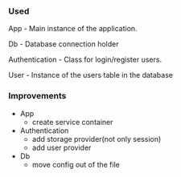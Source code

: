### Used
 App - Main instance of the application.
 
 Db - Database connection holder

 Authentication - Class for login/register users.
 
 User - Instance of the users table in the database
 

### Improvements
 - App
   - create service container
 - Authentication
   - add storage provider(not only session)
   - add user provider
 - Db
   - move config out of the file

